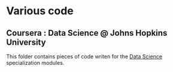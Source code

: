 # Various code # 


## Coursera : Data Science @ Johns Hopkins University ##

This folder contains pieces of code writen for the 
[Data Science](https://www.coursera.org/specialization/jhudatascience/1?utm_medium=dashboard) 
specialization modules.



